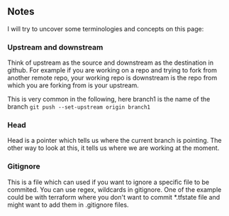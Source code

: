 ## Notes

I will try to uncover some terminologies and concepts on this page: 

### Upstream and downstream

Think of upstream as the source and downstream as the destination in github. For example if you are working on a repo and trying to fork from another remote repo, your working repo is downstream is the repo from which you are forking from is your upstream. 

This is very common in the following, here branch1 is the name of the branch 
`git push --set-upstream origin branch1`

### Head

Head is a pointer which tells us where the current branch is pointing. The other way to look at this, it tells us where we are working at the moment.

### Gitignore

This is a file which can used if you want to ignore a specific file to be commited. You can use regex, wildcards in gitignore. One of the example could be with terraform where you don't want to commit *.tfstate file and might want to add them in .gitignore files.

